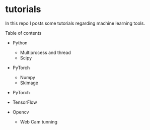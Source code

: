 # tutorials

In this repo I posts some tutorials regarding machine learning tools.

Table of contents

* Python
    * Multiprocess and thread
    * Scipy

* PyTorch
    * Numpy
    * Skimage
    
* PyTorch

* TensorFlow

* Opencv
    * Web Cam tunning
